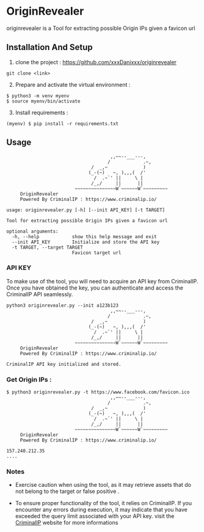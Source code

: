 # OriginRevealer

originrevealer is a Tool for extracting possible Origin IPs given a favicon url

## Installation And Setup

1. clone the project : https://github.com/xxxDanixxx/originrevealer
```
git clone <link>
```

2. Prepare and activate the virtual environment :
```
$ python3 -m venv myenv
$ source myenv/bin/activate
```

3. Install requirements :
```
(myenv) $ pip install -r requirements.txt
```

## Usage

```
                                      ,,~~--___---,
                                     /            .~,
                               /  _,~             )
                              (_-(~)   ~, ),,,(  /'
                                /  .~`' ||     \ |
                               /_,/     ||      ||
                         ~~~~~~~~~~~~~~~W`~~~~~~W`~~~~~~~~~
     OriginRevealer
     Powered By CriminalIP : https://www.criminalip.io/

usage: originrevealer.py [-h] [--init API_KEY] [-t TARGET]

Tool for extracting possible Origin IPs given a favicon url

optional arguments:
  -h, --help            show this help message and exit
  --init API_KEY        Initialize and store the API key
  -t TARGET, --target TARGET
                        Favicon target url
```

### API KEY
To make use of the tool, you will need to acquire an API key from CriminalIP. Once you have obtained the key, you can authenticate and access the CriminalIP API seamlessly.

```
python3 originrevealer.py --init a123b123
                                      ,,~~--___---,
                                     /            .~,
                               /  _,~             )
                              (_-(~)   ~, ),,,(  /'
                                /  .~`' ||     \ |
                               /_,/     ||      ||
                         ~~~~~~~~~~~~~~~W`~~~~~~W`~~~~~~~~~
     OriginRevealer
     Powered By CriminalIP : https://www.criminalip.io/

CriminalIP API key initialized and stored.
```
### Get Origin IPs :
```
$ python3 originrevealer.py -t https://www.facebook.com/favicon.ico
                                      ,,~~--___---,
                                     /            .~,
                               /  _,~             )
                              (_-(~)   ~, ),,,(  /'
                                /  .~`' ||     \ |
                               /_,/     ||      ||
                         ~~~~~~~~~~~~~~~W`~~~~~~W`~~~~~~~~~
     OriginRevealer
     Powered By CriminalIP : https://www.criminalip.io/

157.240.212.35
....
```



### Notes

- Exercise caution when using the tool, as it may retrieve assets that do not belong to the target or false positive .

- To ensure proper functionality of the tool, it relies on CriminalIP. If you encounter any errors during execution, it may indicate that you have exceeded the query limit associated with your API key. visit the [CriminalIP](https://www.criminalip.io/en/pricing) website for more informations
